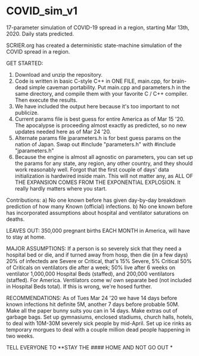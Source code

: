 # COVID_sim_v1
17-parameter simulation of COVID-19 spread in a region, starting Mar 13th, 2020.  Daily stats predicted.

SCRIER.org has created a deterministic state-machine simulation of the COVID spread in a region.

GET STARTED:
1.  Download and unzip the repository.
2.  Code is written in basic C-style C++ in ONE FILE, main.cpp, for brain-dead simple caveman portability.
    Put main.cpp and parameters.h in the same directory, and compile them with your favorite C / C++ compiler.
    Then execute the results.
3.  We have included the output here because it's too important to not publicize.
4.  Current params file is best guess for entire America as of Mar 15 '20.
    The apocalypse is proceeding almost exactly as predicted, so no new updates needed here as of Mar 24 '20.
5.  Alternate params file jparameters.h is for best guess params on the nation of Japan.
    Swap out #include "parameters.h"  with #include "jparameters.h"
6.  Because the engine is almost all agnostic on parameters, you can set up the params
    for any state, any region, any other country, and they should work reasonably well.
    Forgot that the first couple of days' data initialization is hardwired inside main.
    This will not matter any, as ALL OF THE EXPANSION COMES FROM THE EXPONENTIAL EXPLOSION.
    It really hardly matters where you start.
    
 Contributions: 
 a) No one known before has given day-by-day breakdown prediction of how many Known (official) infections.
 b) No one known before has incorporated assumptions about hospital and ventilator saturations on deaths.
 
 LEAVES OUT:
 350,000 pregnant births EACH MONTH in America, will have to stay at home.
 
 MAJOR ASSUMPTIONS:
 If a person is so severely sick that they need a hospital bed or die, and if turned away from hosp, then die (in a few days)
 20% of infecteds are Severe or Critical, that's 15% Severe, 5% Critical
 50% of Criticals on ventilators die after a week; 50% live after 6 weeks on ventilator
 1,000,000 Hospital Beds (staffed), and 200,000 ventilators (staffed).  For America.
 Ventilators come w/ own separate bed (not included in Hospital Beds total).  If this is wrong, we're hosed further.
 
 RECOMMENDATIONS:
 As of Tues Mar 24 '20 we have 14 days before known infections hit definite 5M, another 7 days before probable 50M.
 Make all the paper bunny suits you can in 14 days.  Make extras out of garbage bags.
 Set up gymnasiums, enclosed stadiums, church halls, hotels, to deal with 10M-30M severely sick people by mid-April.
 Set up ice rinks as temporary morgues to deal with a couple million dead people happening in two weeks.
 
 TELL EVERYONE TO **STAY THE #### HOME AND NOT GO OUT *
